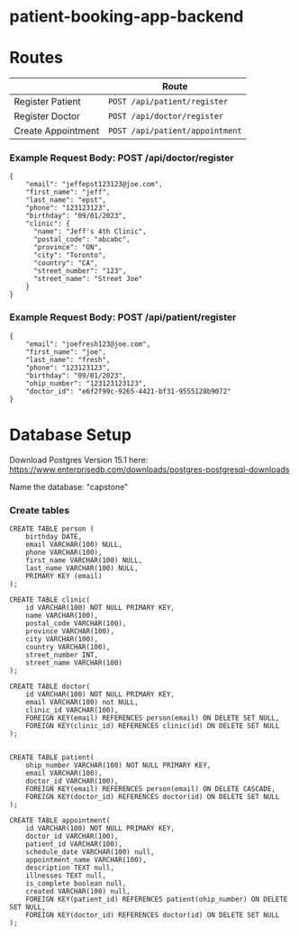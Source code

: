 # patient-booking-app-backend

# Routes
|                |Route                       |
|----------------|-------------------------------|
|Register Patient|`POST /api/patient/register`|
|Register Doctor          |`POST /api/doctor/register`|
|Create Appointment     |`POST /api/patient/appointment`|

###  Example Request Body: POST /api/doctor/register
```
{
    "email": "jeffepst123123@joe.com",
    "first_name": "jeff",
    "last_name": "epst",
    "phone": "123123123",
    "birthday": "09/01/2023",
    "clinic": {
      "name": "Jeff's 4th Clinic",
      "postal_code": "abcabc",
      "province": "ON",
      "city": "Toronto",
      "country": "CA",
      "street_number": "123",
      "street_name": "Street Joe"
    }
}
```

###  Example Request Body: POST /api/patient/register
```
{
    "email": "joefresh123@joe.com",
    "first_name": "joe",
    "last_name": "fresh",
    "phone": "123123123",
    "birthday": "09/01/2023",
    "ohip_number": "123123123123",
    "doctor_id": "e6f2f99c-9265-4421-bf31-9555128b9072"
}
```

# Database Setup

Download Postgres Version 15.1 here: https://www.enterprisedb.com/downloads/postgres-postgresql-downloads

Name the database: "capstone"

###  Create tables
```
CREATE TABLE person (
	birthday DATE,
    email VARCHAR(100) NULL,
    phone VARCHAR(100),
    first_name VARCHAR(100) NULL,
    last_name VARCHAR(100) NULL,
    PRIMARY KEY (email)
);

CREATE TABLE clinic(
	id VARCHAR(100) NOT NULL PRIMARY KEY,
	name VARCHAR(100),
    postal_code VARCHAR(100),
    province VARCHAR(100),
    city VARCHAR(100),
    country VARCHAR(100),
    street_number INT,
    street_name VARCHAR(100)
);

CREATE TABLE doctor(
    id VARCHAR(100) NOT NULL PRIMARY KEY,
    email VARCHAR(100) not NULL,
    clinic_id VARCHAR(100),
    FOREIGN KEY(email) REFERENCES person(email) ON DELETE SET NULL,
    FOREIGN KEY(clinic_id) REFERENCES clinic(id) ON DELETE SET NULL
);


CREATE TABLE patient(
    ohip_number VARCHAR(100) NOT NULL PRIMARY KEY,
    email VARCHAR(100),
    doctor_id VARCHAR(100),
    FOREIGN KEY(email) REFERENCES person(email) ON DELETE CASCADE,
    FOREIGN KEY(doctor_id) REFERENCES doctor(id) ON DELETE SET NULL
);

CREATE TABLE appointment(
	id VARCHAR(100) NOT NULL PRIMARY KEY,
	doctor_id VARCHAR(100),
    patient_id VARCHAR(100),
    schedule_date VARCHAR(100) null,
    appointment_name VARCHAR(100),
    description TEXT null,
    illnesses TEXT null,
    is_complete boolean null,
    created VARCHAR(100) null,
    FOREIGN KEY(patient_id) REFERENCES patient(ohip_number) ON DELETE SET NULL,
    FOREIGN KEY(doctor_id) REFERENCES doctor(id) ON DELETE SET NULL
);
```
